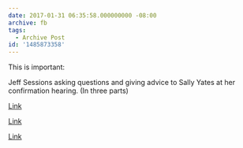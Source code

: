 ```yaml
---
date: 2017-01-31 06:35:58.000000000 -08:00
archive: fb
tags: 
  - Archive Post
id: '1485873358'
---
```


This is important: 

Jeff Sessions asking questions and giving advice to Sally Yates at her confirmation hearing. (In three parts)

[Link](https://twitter.com/yottapoint/status/826289013891821568)

[Link](https://twitter.com/yottapoint/status/826325066124103680)

[Link](https://twitter.com/yottapoint/status/826327824332054529)
